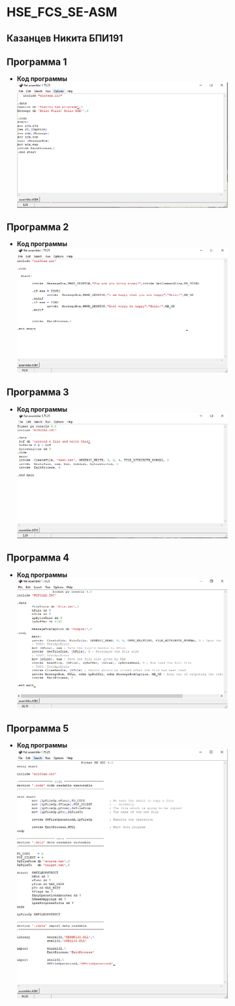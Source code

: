 # HSE_FCS_SE-ASM

## Казанцев Никита БПИ191


## Программа 1
- **Код программы**</br>
  ![](./DZ/1/code.PNG)</br>
  
## Программа 2
- **Код программы**</br>
  ![](./DZ/2/code.PNG)</br>
  
## Программа 3
- **Код программы**</br>
  ![](./DZ/3/code.PNG)</br>
  
## Программа 4
- **Код программы**</br>
  ![](./DZ/4/code.PNG)</br>
  
## Программа 5
- **Код программы**</br>
  ![](./DZ/5/code.PNG)</br>

